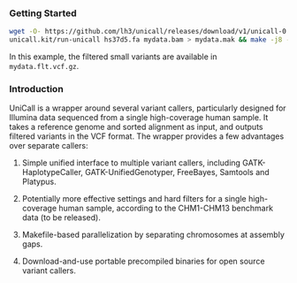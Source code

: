 ### Getting Started

```sh
wget -O- https://github.com/lh3/unicall/releases/download/v1/unicall-0.1_x64-linux.tar.bz2 | tar jxf -
unicall.kit/run-unicall hs37d5.fa mydata.bam > mydata.mak && make -j8 -f mydata.mak
```
In this example, the filtered small variants are available in `mydata.flt.vcf.gz`.

### Introduction

UniCall is a wrapper around several variant callers, particularly designed for
Illumina data sequenced from a single high-coverage human sample. It takes a
reference genome and sorted alignment as input, and outputs filtered variants
in the VCF format. The wrapper provides a few advantages over separate callers:

1. Simple unified interface to multiple variant callers, including
   GATK-HaplotypeCaller, GATK-UnifiedGenotyper, FreeBayes, Samtools and
   Platypus.

2. Potentially more effective settings and hard filters for a single
   high-coverage human sample, according to the CHM1-CHM13 benchmark data (to
   be released).

3. Makefile-based parallelization by separating chromosomes at assembly gaps.

4. Download-and-use portable precompiled binaries for open source variant
   callers.
